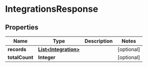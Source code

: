 # IntegrationsResponse

## Properties
Name | Type | Description | Notes
------------ | ------------- | ------------- | -------------
**records** | [**List&lt;Integration&gt;**](Integration.md) |  |  [optional]
**totalCount** | **Integer** |  |  [optional]
